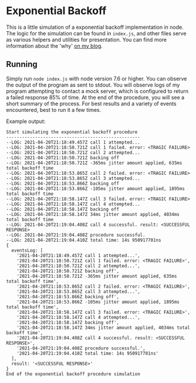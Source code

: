 # Exponential Backoff

This is a little simulation of a exponential backoff implementation in node. The logic for the simulation can be found in `index.js`, and other files serve as various helpers and utilities for presentation. You can find more information about the 'why' [on my blog](https://reversepolishnotation.com/exponential%20backoff/).

## Running

Simply run `node index.js` with node version 7.6 or higher. You can observe the output of the program as sent to stdout. You will observe logs of my program attempting to contact a mock server, which is configured to return a failed response 85% of time. At the end of the procedure, you will see a short summary of the process. For best results and a variety of events encountered, best to run it a few times.

Example output:

```
Start simulating the exponential backoff procedure
---------------------------------------------------
--LOG: 2021-04-20T21:18:49.457Z call 1 attempted...
--LOG: 2021-04-20T21:18:50.721Z call 1 failed. error: <TRAGIC FAILURE>
--LOG: 2021-04-20T21:18:50.721Z call 2 attempted...
--LOG: 2021-04-20T21:18:50.721Z backing off
--LOG: 2021-04-20T21:18:50.721Z -365ms jitter amount applied, 635ms total backoff time
--LOG: 2021-04-20T21:18:53.865Z call 2 failed. error: <TRAGIC FAILURE>
--LOG: 2021-04-20T21:18:53.865Z call 3 attempted...
--LOG: 2021-04-20T21:18:53.866Z backing off
--LOG: 2021-04-20T21:18:53.866Z -105ms jitter amount applied, 1895ms total backoff time
--LOG: 2021-04-20T21:18:58.147Z call 3 failed. error: <TRAGIC FAILURE>
--LOG: 2021-04-20T21:18:58.147Z call 4 attempted...
--LOG: 2021-04-20T21:18:58.147Z backing off
--LOG: 2021-04-20T21:18:58.147Z 34ms jitter amount applied, 4034ms total backoff time
--LOG: 2021-04-20T21:19:04.408Z call 4 successful. result: <SUCCESSFUL RESPONSE>
--LOG: 2021-04-20T21:19:04.408Z procedure successful.
--LOG: 2021-04-20T21:19:04.410Z total time: 14s 950917701ns
{
  eventsLog: [
    '2021-04-20T21:18:49.457Z call 1 attempted...',
    '2021-04-20T21:18:50.721Z call 1 failed. error: <TRAGIC FAILURE>',
    '2021-04-20T21:18:50.721Z call 2 attempted...',
    '2021-04-20T21:18:50.721Z backing off',
    '2021-04-20T21:18:50.721Z -365ms jitter amount applied, 635ms total backoff time',
    '2021-04-20T21:18:53.865Z call 2 failed. error: <TRAGIC FAILURE>',
    '2021-04-20T21:18:53.865Z call 3 attempted...',
    '2021-04-20T21:18:53.866Z backing off',
    '2021-04-20T21:18:53.866Z -105ms jitter amount applied, 1895ms total backoff time',
    '2021-04-20T21:18:58.147Z call 3 failed. error: <TRAGIC FAILURE>',
    '2021-04-20T21:18:58.147Z call 4 attempted...',
    '2021-04-20T21:18:58.147Z backing off',
    '2021-04-20T21:18:58.147Z 34ms jitter amount applied, 4034ms total backoff time',
    '2021-04-20T21:19:04.408Z call 4 successful. result: <SUCCESSFUL RESPONSE>',
    '2021-04-20T21:19:04.408Z procedure successful.',
    '2021-04-20T21:19:04.410Z total time: 14s 950917701ns'
  ],
  result: '<SUCCESSFUL RESPONSE>'
}
End of the exponential backoff procedure simulation
```

